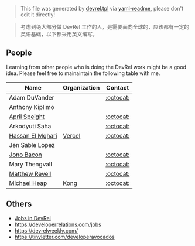 > This file was generated by [devrel.tpl](devrel.tpl) via [yaml-readme](https://github.com/LinuxSuRen/yaml-readme), please don't edit it directly!

> 考虑到绝大部分做 DevRel 工作的人，是需要面向全球的，应该都有一定的英语基础，以下都采用英文编写。

## People
Learning from other people who is doing the DevRel work might be a good idea. 
Please feel free to mainaintain the following table with me.

| Name | Organization | Contact |
|---|---|---|
| Adam DuVander |  | [:octocat:](https://github.com/adamd) |
| Anthony Kiplimo |  |  |
| [April Speight](https://www.vogueandcode.com/) |  | [:octocat:](https://github.com/aprilspeight) |
| Arkodyuti Saha |  | [:octocat:](https://github.com/arkodyuti) |
| [Hassan El Mghari](https://www.elmghari.com/) | [Vercel](https://github.com/vercel) | [:octocat:](https://github.com/nutlope) |
| Jen Sable Lopez |  |  |
| [Jono Bacon](https://www.jonobacon.com/) |  | [:octocat:](https://github.com/jonobacon) |
| Mary Thengvall |  | [:octocat:](https://github.com/nutlope) |
| [Matthew Revell](https://www.matthewrevell.com/) |  | [:octocat:](https://github.com/matthewrevell) |
| [Michael Heap](https://michaelheap.com/) | [Kong](https://github.com/Kong) | [:octocat:](https://github.com/mheap) |

## Others
* [Jobs in DevRel](https://jobsindevrel.com/)
* https://developerrelations.com/jobs
* https://devrelweekly.com/
* https://tinyletter.com/developeravocados
